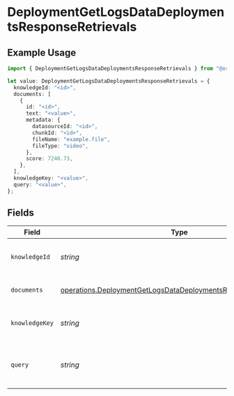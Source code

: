 # DeploymentGetLogsDataDeploymentsResponseRetrievals

## Example Usage

```typescript
import { DeploymentGetLogsDataDeploymentsResponseRetrievals } from "@orq-ai/node/models/operations";

let value: DeploymentGetLogsDataDeploymentsResponseRetrievals = {
  knowledgeId: "<id>",
  documents: [
    {
      id: "<id>",
      text: "<value>",
      metadata: {
        datasourceId: "<id>",
        chunkId: "<id>",
        fileName: "example.file",
        fileType: "video",
      },
      score: 7240.73,
    },
  ],
  knowledgeKey: "<value>",
  query: "<value>",
};
```

## Fields

| Field                                                                                                                                          | Type                                                                                                                                           | Required                                                                                                                                       | Description                                                                                                                                    |
| ---------------------------------------------------------------------------------------------------------------------------------------------- | ---------------------------------------------------------------------------------------------------------------------------------------------- | ---------------------------------------------------------------------------------------------------------------------------------------------- | ---------------------------------------------------------------------------------------------------------------------------------------------- |
| `knowledgeId`                                                                                                                                  | *string*                                                                                                                                       | :heavy_check_mark:                                                                                                                             | Unique id of the knowledge base                                                                                                                |
| `documents`                                                                                                                                    | [operations.DeploymentGetLogsDataDeploymentsResponseDocuments](../../models/operations/deploymentgetlogsdatadeploymentsresponsedocuments.md)[] | :heavy_check_mark:                                                                                                                             | The documents returned                                                                                                                         |
| `knowledgeKey`                                                                                                                                 | *string*                                                                                                                                       | :heavy_check_mark:                                                                                                                             | The key of the knowledge base                                                                                                                  |
| `query`                                                                                                                                        | *string*                                                                                                                                       | :heavy_check_mark:                                                                                                                             | The query used to search the knowledge base                                                                                                    |